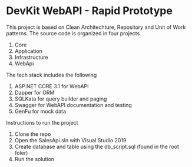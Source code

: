 # DevKit WebAPI - Rapid Prototype

This project is based on Clean Architechture, Repository and Unit of Work patterns.  The source code is organized in four projects 

1. Core
2. Application
3. Infrastructure
4. WebApi

The tech stack includes the following

1. ASP.NET CORE 3.1 for WebAPI
2. Dapper for ORM
3. SQLKata for query builder and paging
4. Swagger for WebAPI documentation and testing
6. GenFu for mock data

Instructions to run the project
1.  Clone the repo
2.  Open the SalesApi.sln with Visual Studio 2019
3.  Create database and table using the db_script.sql (found in the root foler)
4.  Run the solution

